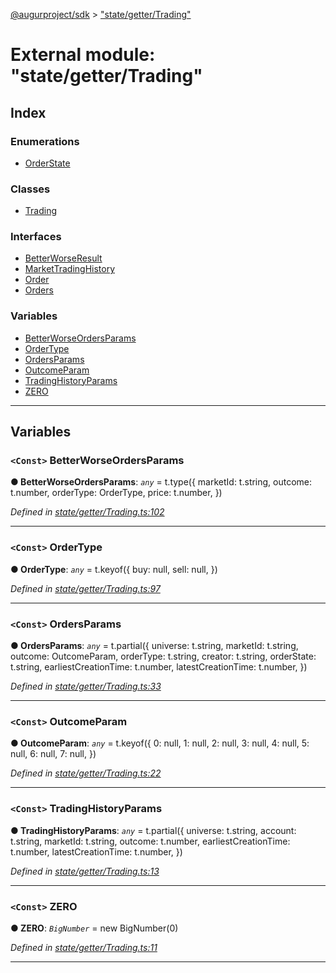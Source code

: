 [@augurproject/sdk](../README.md) > ["state/getter/Trading"](../modules/_state_getter_trading_.md)

# External module: "state/getter/Trading"

## Index

### Enumerations

* [OrderState](../enums/_state_getter_trading_.orderstate.md)

### Classes

* [Trading](../classes/_state_getter_trading_.trading.md)

### Interfaces

* [BetterWorseResult](../interfaces/_state_getter_trading_.betterworseresult.md)
* [MarketTradingHistory](../interfaces/_state_getter_trading_.markettradinghistory.md)
* [Order](../interfaces/_state_getter_trading_.order.md)
* [Orders](../interfaces/_state_getter_trading_.orders.md)

### Variables

* [BetterWorseOrdersParams](_state_getter_trading_.md#betterworseordersparams)
* [OrderType](_state_getter_trading_.md#ordertype)
* [OrdersParams](_state_getter_trading_.md#ordersparams)
* [OutcomeParam](_state_getter_trading_.md#outcomeparam)
* [TradingHistoryParams](_state_getter_trading_.md#tradinghistoryparams)
* [ZERO](_state_getter_trading_.md#zero)

---

## Variables

<a id="betterworseordersparams"></a>

### `<Const>` BetterWorseOrdersParams

**● BetterWorseOrdersParams**: *`any`* =  t.type({
  marketId: t.string,
  outcome: t.number,
  orderType: OrderType,
  price: t.number,
})

*Defined in [state/getter/Trading.ts:102](https://github.com/AugurProject/augur/blob/1991ef64ef/packages/augur-sdk/src/state/getter/Trading.ts#L102)*

___
<a id="ordertype"></a>

### `<Const>` OrderType

**● OrderType**: *`any`* =  t.keyof({
  buy: null,
  sell: null,
})

*Defined in [state/getter/Trading.ts:97](https://github.com/AugurProject/augur/blob/1991ef64ef/packages/augur-sdk/src/state/getter/Trading.ts#L97)*

___
<a id="ordersparams"></a>

### `<Const>` OrdersParams

**● OrdersParams**: *`any`* =  t.partial({
  universe: t.string,
  marketId: t.string,
  outcome: OutcomeParam,
  orderType: t.string,
  creator: t.string,
  orderState: t.string,
  earliestCreationTime: t.number,
  latestCreationTime: t.number,
})

*Defined in [state/getter/Trading.ts:33](https://github.com/AugurProject/augur/blob/1991ef64ef/packages/augur-sdk/src/state/getter/Trading.ts#L33)*

___
<a id="outcomeparam"></a>

### `<Const>` OutcomeParam

**● OutcomeParam**: *`any`* =  t.keyof({
  0: null,
  1: null,
  2: null,
  3: null,
  4: null,
  5: null,
  6: null,
  7: null,
})

*Defined in [state/getter/Trading.ts:22](https://github.com/AugurProject/augur/blob/1991ef64ef/packages/augur-sdk/src/state/getter/Trading.ts#L22)*

___
<a id="tradinghistoryparams"></a>

### `<Const>` TradingHistoryParams

**● TradingHistoryParams**: *`any`* =  t.partial({
  universe: t.string,
  account: t.string,
  marketId: t.string,
  outcome: t.number,
  earliestCreationTime: t.number,
  latestCreationTime: t.number,
})

*Defined in [state/getter/Trading.ts:13](https://github.com/AugurProject/augur/blob/1991ef64ef/packages/augur-sdk/src/state/getter/Trading.ts#L13)*

___
<a id="zero"></a>

### `<Const>` ZERO

**● ZERO**: *`BigNumber`* =  new BigNumber(0)

*Defined in [state/getter/Trading.ts:11](https://github.com/AugurProject/augur/blob/1991ef64ef/packages/augur-sdk/src/state/getter/Trading.ts#L11)*

___


